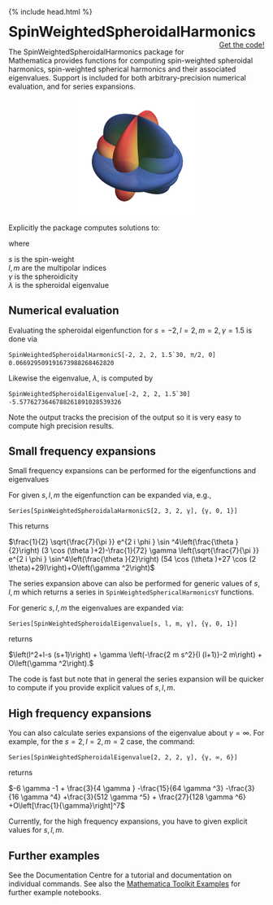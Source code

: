 {% include head.html %}

<p>
 <h1 style="display:inline">SpinWeightedSpheroidalHarmonics</h1> <span style="float:right;"><a href="{{ site.github.repository_url }}" class = "code_btn">Get the code!</a></span>
</p>

The SpinWeightedSpheroidalHarmonics package for Mathematica provides functions for computing
spin-weighted spheroidal harmonics, spin-weighted spherical harmonics and their associated eigenvalues.
Support is included for both arbitrary-precision numerical evaluation, and for series expansions.

<p align="center"><img width="50%" src="swsh.png" alt="S(s=-2, l=2, gamma=1.9)"/></p>

Explicitly the package computes solutions to:


where

$s$ is the spin-weight  
$l,m$ are the multipolar indices  
$\gamma$ is the spheroidicity   
$\lambda$ is the spheroidal eigenvalue

## Numerical evaluation

Evaluating the spheroidal eigenfunction for $s=-2,l=2,m=2,\gamma=1.5$ is done via

```
SpinWeightedSpheroidalHarmonicS[-2, 2, 2, 1.5`30, π/2, 0]
0.066929509191673988268462820
```

Likewise the eigenvalue, $\lambda$, is computed by

```
SpinWeightedSpheroidalEigenvalue[-2, 2, 2, 1.5`30]
-5.5776273646788261891028539326
```

Note the output tracks the precision of the output so it is very easy to compute high precision results.

## Small frequency expansions

Small frequency expansions can be performed for the eigenfunctions and eigenvalues

For given $s,l,m$ the eigenfunction can be expanded via, e.g.,

```
Series[SpinWeightedSpheroidalaHarmonicS[2, 3, 2, γ], {γ, 0, 1}]
```

This returns

$\frac{1}{2} \sqrt{\frac{7}{\pi }} e^{2 i \phi } \sin ^4\left(\frac{\theta }{2}\right) (3 \cos (\theta )+2)-\frac{1}{72} \gamma \left(\sqrt{\frac{7}{\pi }} e^{2 i \phi } \sin^4\left(\frac{\theta }{2}\right) (54 \cos (\theta )+27 \cos (2 \theta)+29)\right)+O\left(\gamma ^2\right)$
  
The series expansion above can also be performed for generic values of $s,l,m$ which returns a series in `SpinWeightedSphericalHarmonicsY` functions.

For generic $s,l,m$ the eigenvalues are expanded via:
```
Series[SpinWeightedSpheroidalEigenvalue[s, l, m, γ], {γ, 0, 1}]
```

returns

$\left(l^2+l-s (s+1)\right) + \gamma  \left(-\frac{2 m s^2}{l (l+1)}-2 m\right) + O\left(\gamma ^2\right).$

The code is fast but note that in general the series expansion will be quicker to compute if you provide explicit values of $s,l,m$.

## High frequency expansions

You can also calculate series expansions of the eigenvalue about $\gamma = \infty$. For example, for the $s=2,l=2,m=2$ case, the command:
```
Series[SpinWeightedSpheroidalEigenvalue[2, 2, 2, γ], {γ, ∞, 6}]
```
returns  

$-6 \gamma  -1 + \frac{3}{4 \gamma } -\frac{15}{64 \gamma ^3} -\frac{3}{16 \gamma ^4} +\frac{3}{512 \gamma ^5} + \frac{27}{128 \gamma ^6} +O\left[\frac{1}{\gamma}\right]^7$

Currently, for the high frequency expansions, you have to given explicit values for $s,l,m$.

## Further examples

See the Documentation Centre for a tutorial and documentation on individual commands. See also the [Mathematica Toolkit Examples](https://github.com/BlackHolePerturbationToolkit/MathematicaToolkitExamples) for further example notebooks.